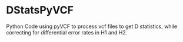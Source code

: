 # DStatsPyVCF
Python Code using pyVCF to process vcf files to get D statistics, while correcting for differential error rates in H1 and H2.
